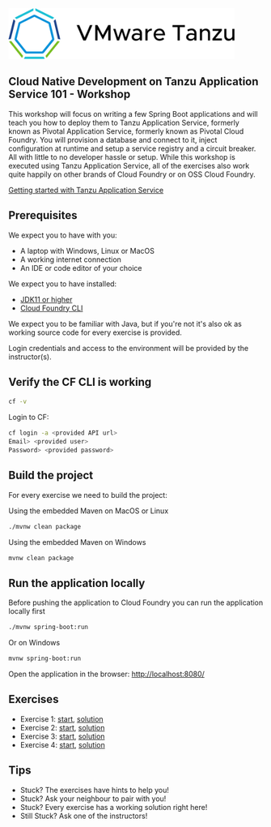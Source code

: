 <img src="fortune-ui/src/main/resources/static/img/tanzu-black.svg" height=100/>

## Cloud Native Development on Tanzu Application Service 101 - Workshop
This workshop will focus on writing a few Spring Boot applications and will teach you how to deploy them to Tanzu Application Service, formerly known as Pivotal Application Service, formerly known as Pivotal Cloud Foundry. You will provision a database and connect to it, inject configuration at runtime and setup a service registry and a circuit breaker. All with little to no developer hassle or setup. While this workshop is executed using Tanzu Application Service, all of the exercises also work quite happily on other brands of Cloud Foundry or on OSS Cloud Foundry.

[Getting started with Tanzu Application Service](https://tanzu.vmware.com/tutorials/getting-started)


## Prerequisites

We expect you to have with you:

* A laptop with Windows, Linux or MacOS
* A working internet connection
* An IDE or code editor of your choice

We expect you to have installed:

* [JDK11 or higher](https://adoptopenjdk.net/?variant=openjdk11&jvmVariant=hotspot)
* [Cloud Foundry CLI](https://docs.run.pivotal.io/cf-cli/install-go-cli.html)

We expect you to be familiar with Java, but if you're not it's also ok as working source code for every exercise is provided.

Login credentials and access to the environment will be provided by the instructor(s).


## Verify the CF CLI is working

```bash
cf -v
```

Login to CF:

```bash
cf login -a <provided API url>
Email> <provided user>
Password> <provided password>
```


## Build the project

For every exercise we need to build the project: 

Using the embedded Maven on MacOS or Linux

```bash
./mvnw clean package
```

Using the embedded Maven on Windows

```bash
mvnw clean package
```

## Run the application locally

Before pushing the application to Cloud Foundry you can run the application locally first

```bash
./mvnw spring-boot:run
```

Or on Windows

```bash
mvnw spring-boot:run
```

Open the application in the browser: [http://localhost:8080/](http://localhost:8080/)


## Exercises

* Exercise 1: [start](exercises/exercise-1-start.md), [solution](exercises/exercise-1-solution.md)
* Exercise 2: [start](exercises/exercise-2-start.md), [solution](exercises/exercise-2-solution.md)
* Exercise 3: [start](exercises/exercise-3-start.md), [solution](exercises/exercise-3-solution.md)
* Exercise 4: [start](exercises/exercise-4-start.md), [solution](exercises/exercise-4-solution.md)


## Tips

* Stuck? The exercises have hints to help you!
* Stuck? Ask your neighbour to pair with you!
* Stuck? Every exercise has a working solution right here!
* Still Stuck? Ask one of the instructors!
